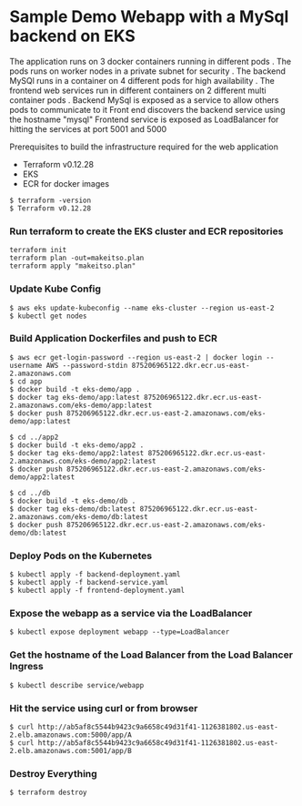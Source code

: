 # Sample Demo Webapp with a MySql backend on EKS
The application runs on 3 docker containers running in different pods . 
The pods runs on worker nodes in a private subnet for security .
The backend MySQl runs in a container on 4 different pods for high availability .
The frontend web services run in different containers on 2 different multi container pods .
Backend MySql is exposed as a service to allow others pods to communicate to it
Front end discovers the backend service using the hostname "mysql"
Frontend service is exposed as LoadBalancer for hitting the services at port 5001 and 5000


Prerequisites to build the infrastructure required for the web application
- Terraform v0.12.28 
- EKS
- ECR for docker images

```
$ terraform -version
$ Terraform v0.12.28
```
### Run terraform to create the EKS cluster and ECR repositories
```
terraform init
terraform plan -out=makeitso.plan
terraform apply "makeitso.plan"
```
### Update Kube Config
```
$ aws eks update-kubeconfig --name eks-cluster --region us-east-2
$ kubectl get nodes
```
### Build Application Dockerfiles and push to ECR
```
$ aws ecr get-login-password --region us-east-2 | docker login --username AWS --password-stdin 875206965122.dkr.ecr.us-east-2.amazonaws.com
$ cd app
$ docker build -t eks-demo/app .
$ docker tag eks-demo/app:latest 875206965122.dkr.ecr.us-east-2.amazonaws.com/eks-demo/app:latest
$ docker push 875206965122.dkr.ecr.us-east-2.amazonaws.com/eks-demo/app:latest

$ cd ../app2
$ docker build -t eks-demo/app2 .
$ docker tag eks-demo/app2:latest 875206965122.dkr.ecr.us-east-2.amazonaws.com/eks-demo/app2:latest
$ docker push 875206965122.dkr.ecr.us-east-2.amazonaws.com/eks-demo/app2:latest

$ cd ../db
$ docker build -t eks-demo/db .
$ docker tag eks-demo/db:latest 875206965122.dkr.ecr.us-east-2.amazonaws.com/eks-demo/db:latest
$ docker push 875206965122.dkr.ecr.us-east-2.amazonaws.com/eks-demo/db:latest
```

### Deploy Pods on the Kubernetes
```
$ kubectl apply -f backend-deployment.yaml
$ kubectl apply -f backend-service.yaml
$ kubectl apply -f frontend-deployment.yaml
```
### Expose the webapp as a service via the LoadBalancer 
```
$ kubectl expose deployment webapp --type=LoadBalancer
```
### Get the hostname of the Load Balancer from the Load Balancer Ingress 
```
$ kubectl describe service/webapp
```
### Hit the service using curl or from browser
```
$ curl http://ab5af8c5544b9423c9a6658c49d31f41-1126381802.us-east-2.elb.amazonaws.com:5000/app/A
$ curl http://ab5af8c5544b9423c9a6658c49d31f41-1126381802.us-east-2.elb.amazonaws.com:5001/app/B
```

### Destroy Everything 
```
$ terraform destroy
```